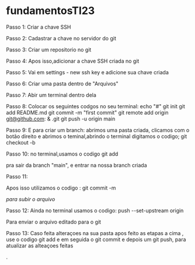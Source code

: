 # fundamentosTI23

Passo 1:
Criar a chave SSH

Passo 2:
Cadastrar a chave no servidor do git

Passo 3:
Criar um repositorio no git

Passo 4:
Apos isso,adicionar a chave SSH criada no git

Passo 5:
Vai em settings - new ssh key e adicione sua chave criada

Passo 6:
Criar uma pasta dentro de "Arquivos"

Passo 7: 
Abir um terminal dentro dela 

Passo 8:
Colocar os seguintes codgos no seu terminal:
echo "#<NOME DE USUARIO DA SUA CONTA NO GIT>"
git init
git add README.md
git commit -m "first commit"
git remote add origin git@github.com:<SEU NOME DE LOGIN> & <NOME DO REPOSITORIO GIT>.git
git push -u origin main

Passo 9:
E para criar um branch: abrimos uma pasta criada, clicamos com o botão direito e abrimos o teminal,abrindo o terminal digitamos o codigo;
git checkout -b <o nome da sua branch>

Passo 10:
no terminal,usamos o codigo git add <nome da pasta>

pra sair da branch "main", e entrar na nossa branch criada

Passo 11:

Apos isso utilizamos  o codigo : git commit -m <um nome da sua escolha>

*para subir o arquivo*

Passo 12:
Ainda no terminal usamos o codigo: push --set-upstream origin <nome da sua branch>

Para enviar o arquivo editado para o git

Passo 13:
Caso feita alteraçoes na sua pasta apos feito as etapas a cima , use o codigo git add e em seguida o git commit e depois um git push, para atualizar as alteaçoes feitas

.












 

